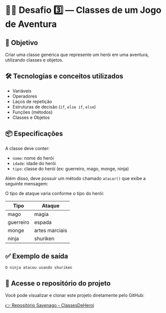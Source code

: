 # 🧙‍♂️ Desafio 3️⃣ — Classes de um Jogo de Aventura

## 🎯 Objetivo

Criar uma classe genérica que represente um herói em uma aventura, utilizando classes e objetos.
## 🛠️ Tecnologias e conceitos utilizados

- Variáveis
- Operadores
- Laços de repetição
- Estruturas de decisão (`if`, `else if`, `else`)
- Funções (métodos)
- Classes e Objetos

## 📦 Especificações

A classe deve conter:

- `nome`: nome do herói
- `idade`: idade do herói
- `tipo`: classe do herói (ex: guerreiro, mago, monge, ninja)

Além disso, deve possuir um método chamado `atacar()` que exibe a seguinte mensagem:

O tipo de ataque varia conforme o tipo do herói:

| Tipo      | Ataque               |
|-----------|----------------------|
| mago      | magia                |
| guerreiro | espada               |
| monge     | artes marciais       |
| ninja     | shuriken             |

## ✅ Exemplo de saída

```bash
O ninja atacou usando shuriken
```
## 🔗 Acesse o repositório do projeto

Você pode visualizar e clonar este projeto diretamente pelo GitHub:

[👉 Repositório Savenago - ClassesDeHeroi](https://github.com/ItsRAYKA/DIO-Projetos/tree/main/Savenago%20-%20ClassesDeHeroi)

